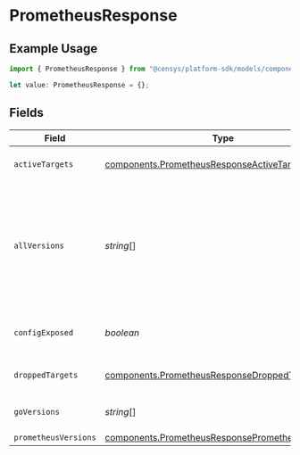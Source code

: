 # PrometheusResponse

## Example Usage

```typescript
import { PrometheusResponse } from "@censys/platform-sdk/models/components";

let value: PrometheusResponse = {};
```

## Fields

| Field                                                                                                              | Type                                                                                                               | Required                                                                                                           | Description                                                                                                        |
| ------------------------------------------------------------------------------------------------------------------ | ------------------------------------------------------------------------------------------------------------------ | ------------------------------------------------------------------------------------------------------------------ | ------------------------------------------------------------------------------------------------------------------ |
| `activeTargets`                                                                                                    | [components.PrometheusResponseActiveTarget](../../models/components/prometheusresponseactivetarget.md)[]           | :heavy_minus_sign:                                                                                                 | List of active targets.                                                                                            |
| `allVersions`                                                                                                      | *string*[]                                                                                                         | :heavy_minus_sign:                                                                                                 | List of the versions of everything that Prometheus finds i.e., version of Prometheus, Go, Node, cAdvisor, etc.     |
| `configExposed`                                                                                                    | *boolean*                                                                                                          | :heavy_minus_sign:                                                                                                 | True when the config endpoint is exposed.                                                                          |
| `droppedTargets`                                                                                                   | [components.PrometheusResponseDroppedTarget](../../models/components/prometheusresponsedroppedtarget.md)[]         | :heavy_minus_sign:                                                                                                 | List of dropped targets.                                                                                           |
| `goVersions`                                                                                                       | *string*[]                                                                                                         | :heavy_minus_sign:                                                                                                 | List of the versions of Go.                                                                                        |
| `prometheusVersions`                                                                                               | [components.PrometheusResponsePrometheusVersion](../../models/components/prometheusresponseprometheusversion.md)[] | :heavy_minus_sign:                                                                                                 | N/A                                                                                                                |